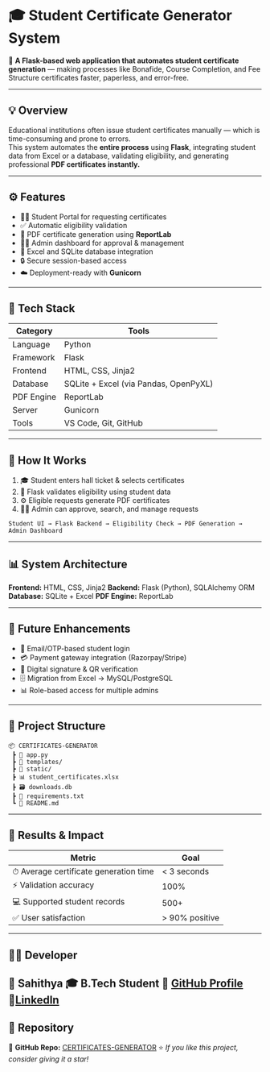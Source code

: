 # 🎓 Student Certificate Generator System  

🚀 **A Flask-based web application that automates student certificate generation** — making processes like Bonafide, Course Completion, and Fee Structure certificates faster, paperless, and error-free.

---

## 💡 Overview  

Educational institutions often issue student certificates manually — which is time-consuming and prone to errors.  
This system automates the **entire process** using **Flask**, integrating student data from Excel or a database, validating eligibility, and generating professional **PDF certificates instantly.**

---

## ⚙️ Features  

- 🧑‍🎓 Student Portal for requesting certificates  
- ✅ Automatic eligibility validation  
- 📄 PDF certificate generation using **ReportLab**  
- 👩‍💼 Admin dashboard for approval & management  
- 💾 Excel and SQLite database integration  
- 🔒 Secure session-based access  
- ☁️ Deployment-ready with **Gunicorn**

---

## 🧰 Tech Stack  

| Category | Tools |
|-----------|-------|
| Language | Python |
| Framework | Flask |
| Frontend | HTML, CSS, Jinja2 |
| Database | SQLite + Excel (via Pandas, OpenPyXL) |
| PDF Engine | ReportLab |
| Server | Gunicorn |
| Tools | VS Code, Git, GitHub |

---

## 🧠 How It Works  

1. 🎓 Student enters hall ticket & selects certificates  
2. 🧩 Flask validates eligibility using student data  
3. ⚙️ Eligible requests generate PDF certificates  
4. 👩‍💼 Admin can approve, search, and manage requests  

```text
Student UI → Flask Backend → Eligibility Check → PDF Generation → Admin Dashboard
````

---

## 📊 System Architecture

**Frontend:** HTML, CSS, Jinja2
**Backend:** Flask (Python), SQLAlchemy ORM
**Database:** SQLite + Excel
**PDF Engine:** ReportLab

---

## 🔮 Future Enhancements

* 📧 Email/OTP-based student login
* 💳 Payment gateway integration (Razorpay/Stripe)
* 🔏 Digital signature & QR verification
* 🗄️ Migration from Excel → MySQL/PostgreSQL
* 📊 Role-based access for multiple admins

---

## 📂 Project Structure

```
📦 CERTIFICATES-GENERATOR
 ┣ 📜 app.py
 ┣ 📁 templates/
 ┣ 📁 static/
 ┣ 📊 student_certificates.xlsx
 ┣ 🗃 downloads.db
 ┣ 📄 requirements.txt
 ┗ 📄 README.md
```

---

## 🧮 Results & Impact

| Metric                                | Goal           |
| ------------------------------------- | -------------- |
| ⏱ Average certificate generation time | < 3 seconds    |
| ⚡ Validation accuracy                 | 100%           |
| 💻 Supported student records          | 500+           |
| ✅ User satisfaction                   | > 90% positive |

---

## 🧑‍💻 Developer

**👋 Sahithya**
🎓 B.Tech Student
🔗 [GitHub Profile](https://github.com/sahithya008)
🔗[LinkedIn](www.linkedin.com/in/sahithyamanmadi)
---

## 🔗 Repository

📎 **GitHub Repo:** [CERTIFICATES-GENERATOR](https://github.com/sahithya008/CERTIFICATES-GENERATOR)
⭐ *If you like this project, consider giving it a star!*
